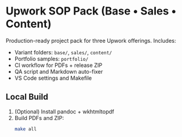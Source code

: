 # Upwork SOP Pack (Base • Sales • Content)

Production-ready project pack for three Upwork offerings. Includes:
- Variant folders: `base/`, `sales/`, `content/`
- Portfolio samples: `portfolio/`
- CI workflow for PDFs + release ZIP
- QA script and Markdown auto-fixer
- VS Code settings and Makefile

## Local Build
1. (Optional) Install pandoc + wkhtmltopdf
2. Build PDFs and ZIP:
   ```bash
   make all
   ```
